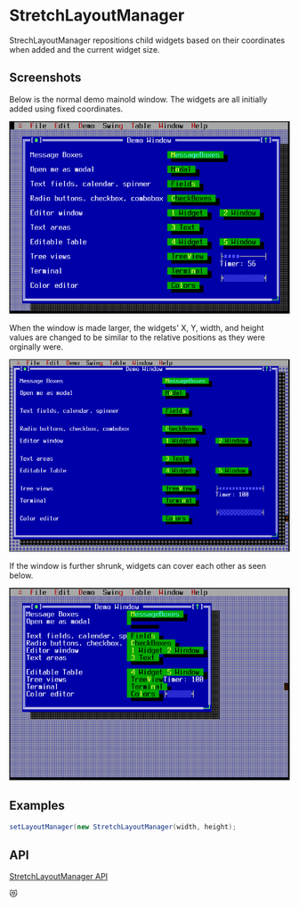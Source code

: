 StretchLayoutManager
====================

StrechLayoutManager repositions child widgets based on their
coordinates when added and the current widget size.

Screenshots
-----------

Below is the normal demo mainold window.  The widgets are all initially
added using fixed coordinates.

![stretchlayout_1](uploads/65bbcea57b8323469e1af03e80c525d4/stretchlayout_1.png)

When the window is made larger, the widgets' X, Y, width, and height
values are changed to be similar to the relative positions as they
were orginally were.

![stretchlayout_2](uploads/a0e16686e9118b798de488a9f02fbb92/stretchlayout_2.png)

If the window is further shrunk, widgets can cover each other as seen
below.

![stretchlayout_3](uploads/33f2e8c04557983420a86759a3f7f304/stretchlayout_3.png)

Examples
--------

```Java
setLayoutManager(new StretchLayoutManager(width, height);
```

API
---

[StretchLayoutManager API](https://jexer.sourceforge.io/apidocs/api/jexer/layout/StretchLayoutManager.html)

😻